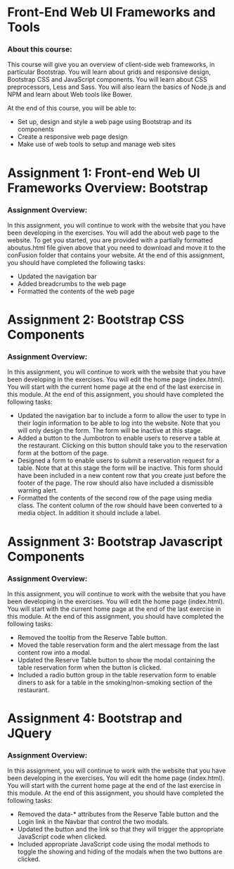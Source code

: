 # Front-End Web UI Frameworks and Tools

### About this course: 

This course will give you an overview of client-side web frameworks, in particular Bootstrap. You will learn about grids and responsive design, Bootstrap CSS and JavaScript components. You will learn about CSS preprocessors, Less and Sass. You will also learn the basics of Node.js and NPM and learn about Web tools like Bower.

At the end of this course, you will be able to:

- Set up, design and style a web page using Bootstrap and its components
- Create a responsive web page design
- Make use of web tools to setup and manage web sites

# Assignment 1: Front-end Web UI Frameworks Overview: Bootstrap

### Assignment Overview:

In this assignment, you will continue to work with the website that you have been developing in the exercises. You will add the about web page to the website. To get you started, you are provided with a partially formatted aboutus.html file given above that you need to download and move it to the conFusion folder that contains your website. At the end of this assignment, you should have completed the following tasks:

- Updated the navigation bar
- Added breadcrumbs to the web page
- Formatted the contents of the web page

# Assignment 2: Bootstrap CSS Components

### Assignment Overview:

In this assignment, you will continue to work with the website that you have been developing in the exercises. You will edit the home page (index.html). You will start with the current home page at the end of the last exercise in this module. At the end of this assignment, you should have completed the following tasks:

- Updated the navigation bar to include a form to allow the user to type in their login information to be able to log into the website. Note that you will only design the form. The form will be inactive at this stage.
- Added a button to the Jumbotron to enable users to reserve a table at the restaurant. Clicking on this button should take you to the reservation form at the bottom of the page.
- Designed a form to enable users to submit a reservation request for a table. Note that at this stage the form will be inactive. This form should have been included in a new content row that you create just before the footer of the page. The row should also have included a dismissible warning alert.
- Formatted the contents of the second row of the page using media class. The content column of the row should have been converted to a media object. In addition it should include a label.

# Assignment 3: Bootstrap Javascript Components

### Assignment Overview:

In this assignment, you will continue to work with the website that you have been developing in the exercises. You will edit the home page (index.html). You will start with the current home page at the end of the last exercise in this module. At the end of this assignment, you should have completed the following tasks:

- Removed the tooltip from the Reserve Table button.
- Moved the table reservation form and the alert message from the last content row into a modal.
- Updated the Reserve Table button to show the modal containing the table reservation form when the button is clicked.
- Included a radio button group in the table reservation form to enable diners to ask for a table in the smoking/non-smoking section of the restaurant.

# Assignment 4: Bootstrap and JQuery

### Assignment Overview:

In this assignment, you will continue to work with the website that you have been developing in the exercises. You will edit the home page (index.html). You will start with the current home page at the end of the last exercise in this module. At the end of this assignment, you should have completed the following tasks:

- Removed the data-* attributes from the Reserve Table button and the Login link in the Navbar that control the two modals.
- Updated the button and the link so that they will trigger the appropriate JavaScript code when clicked.
- Included appropriate JavaScript code using the modal methods to toggle the showing and hiding of the modals when the two buttons are clicked.
